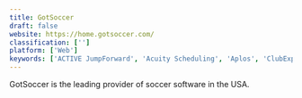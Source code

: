 ```yaml
---
title: GotSoccer
draft: false 
website: https://home.gotsoccer.com/
classification: ['']
platform: ['Web']
keywords: ['ACTIVE JumpForward', 'Acuity Scheduling', 'Aplos', 'ClubExpress', 'FullCalendar', 'Korrio', 'LeagueApps', 'Omnify', 'Score7', 'Shedul', 'SportEasy', 'Sports Illustrated Play', 'SportsEngine HQ', 'Team App', 'Teamworks', 'Virtuagym', 'Zen Organizer', 'eSoft Planner']
---
```

GotSoccer is the leading provider of soccer software in the USA.